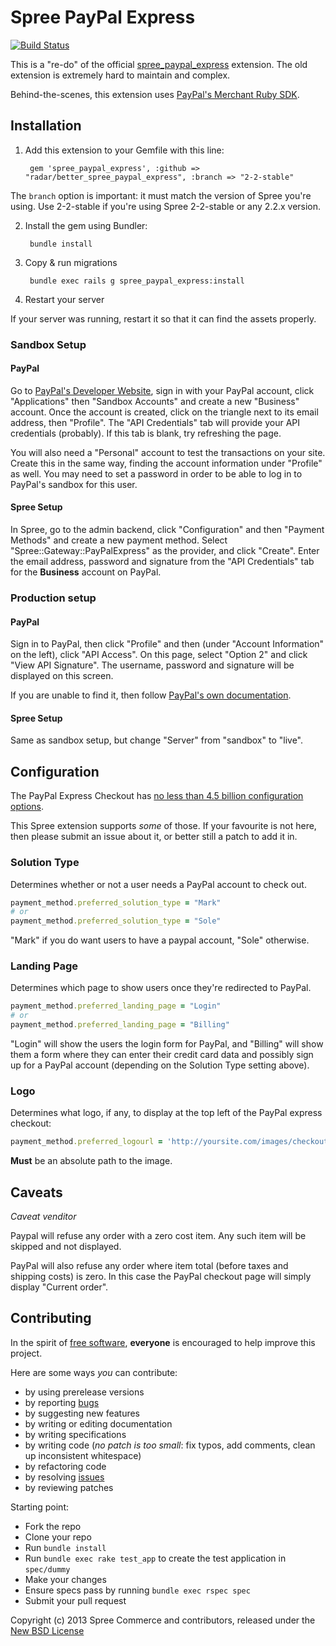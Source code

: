 # Spree PayPal Express

[![Build Status](https://travis-ci.org/spree-contrib/better_spree_paypal_express.svg)](https://travis-ci.org/spree-contrib/better_spree_paypal_express)

This is a "re-do" of the official [spree_paypal_express][4] extension. The old extension is extremely hard to maintain and complex.

Behind-the-scenes, this extension uses [PayPal's Merchant Ruby SDK](https://github.com/paypal/merchant-sdk-ruby).

## Installation

1. Add this extension to your Gemfile with this line:

        gem 'spree_paypal_express', :github => "radar/better_spree_paypal_express", :branch => "2-2-stable"

The `branch` option is important: it must match the version of Spree you're using. Use 2-2-stable if you're using Spree 2-2-stable or any 2.2.x version.

2. Install the gem using Bundler:

        bundle install

3. Copy & run migrations

        bundle exec rails g spree_paypal_express:install

4. Restart your server

If your server was running, restart it so that it can find the assets properly.

### Sandbox Setup

#### PayPal

Go to [PayPal's Developer Website](https://developer.paypal.com/), sign in with your PayPal account, click "Applications" then "Sandbox Accounts" and create a new "Business" account. Once the account is created, click on the triangle next to its email address, then "Profile". The "API Credentials" tab will provide your API credentials (probably). If this tab is blank, try refreshing the page.

You will also need a "Personal" account to test the transactions on your site. Create this in the same way, finding the account information under "Profile" as well. You may need to set a password in order to be able to log in to PayPal's sandbox for this user.

#### Spree Setup

In Spree, go to the admin backend, click "Configuration" and then "Payment Methods" and create a new payment method. Select "Spree::Gateway::PayPalExpress" as the provider, and click "Create". Enter the email address, password and signature from the "API Credentials" tab for the **Business** account on PayPal. 

### Production setup

#### PayPal

Sign in to PayPal, then click "Profile" and then (under "Account Information" on the left), click "API Access". On this page, select "Option 2" and click "View API Signature". The username, password and signature will be displayed on this screen.

If you are unable to find it, then follow [PayPal's own documentation](https://developer.paypal.com/webapps/developer/docs/classic/api/apiCredentials/).

#### Spree Setup

Same as sandbox setup, but change "Server" from "sandbox" to "live".

## Configuration

The PayPal Express Checkout has [no less than 4.5 billion configuration options](https://github.com/paypal/merchant-sdk-ruby/blob/1d65e598d2f9f200f85c6b3338d4293dbed576d8/lib/paypal-sdk/merchant/data_types.rb#L830-L959).

This Spree extension supports *some* of those. If your favourite is not here, then please submit an issue about it, or better still a patch to add it in.

### Solution Type

Determines whether or not a user needs a PayPal account to check out. 

```ruby
payment_method.preferred_solution_type = "Mark"
# or
payment_method.preferred_solution_type = "Sole"
```

"Mark" if you do want users to have a paypal account, "Sole" otherwise. 

### Landing Page

Determines which page to show users once they're redirected to PayPal.

```ruby
payment_method.preferred_landing_page = "Login"
# or
payment_method.preferred_landing_page = "Billing"
```

"Login" will show the users the login form for PayPal, and "Billing" will show them a form where they can enter their credit card data and possibly sign up for a PayPal account (depending on the Solution Type setting above).

### Logo

Determines what logo, if any, to display at the top left of the PayPal express checkout:

```ruby
payment_method.preferred_logourl = 'http://yoursite.com/images/checkout.jpg'
```

**Must** be an absolute path to the image.

## Caveats

*Caveat venditor*

Paypal will refuse any order with a zero cost item.
Any such item will be skipped and not displayed.

PayPal will also refuse any order where item total (before taxes and shipping costs) is zero.
In this case the PayPal checkout page will simply display "Current order".

## Contributing

In the spirit of [free software][1], **everyone** is encouraged to help improve this project.

Here are some ways *you* can contribute:

* by using prerelease versions
* by reporting [bugs][2]
* by suggesting new features
* by writing or editing documentation
* by writing specifications
* by writing code (*no patch is too small*: fix typos, add comments, clean up inconsistent whitespace)
* by refactoring code
* by resolving [issues][2]
* by reviewing patches

Starting point:

* Fork the repo
* Clone your repo
* Run `bundle install`
* Run `bundle exec rake test_app` to create the test application in `spec/dummy`
* Make your changes
* Ensure specs pass by running `bundle exec rspec spec`
* Submit your pull request

Copyright (c) 2013 Spree Commerce and contributors, released under the [New BSD License][3]

[1]: http://www.fsf.org/licensing/essays/free-sw.html
[2]: https://github.com/spree/better_spree_paypal_express/issues
[3]: https://github.com/spree/better_spree_paypal_express/tree/master/LICENSE.md
[4]: https://github.com/spree/spree_paypal_express
